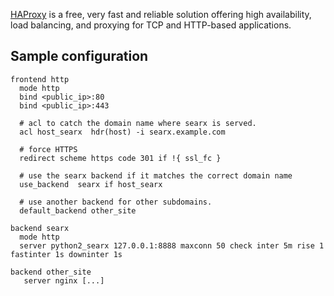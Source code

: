 [HAProxy](http://www.haproxy.org/) is a free, very fast and reliable solution offering high availability, load balancing, and proxying for TCP and HTTP-based applications.

## Sample configuration
    frontend http
      mode http
      bind <public_ip>:80
      bind <public_ip>:443

      # acl to catch the domain name where searx is served.
      acl host_searx  hdr(host) -i searx.example.com

      # force HTTPS
      redirect scheme https code 301 if !{ ssl_fc }

      # use the searx backend if it matches the correct domain name
      use_backend  searx if host_searx

      # use another backend for other subdomains.
      default_backend other_site

    backend searx
      mode http
      server python2_searx 127.0.0.1:8888 maxconn 50 check inter 5m rise 1 fastinter 1s downinter 1s

    backend other_site
       server nginx [...]